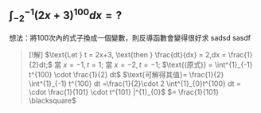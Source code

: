  $\int^{-1}_{-2}(2x+3)^{100}dx = ?$ 
---
想法：將100次內的式子換成一個變數，則反導函數會變得很好求
sadsd sasdf
> [!解]
$\text{Let } t = 2x+3, \text{then } \frac{dt}{dx} = 2,dx = \frac{1}{2}dt;$
$\text{當 } x = -1, t = 1;$
$\text{當 } x = -2, t = -1;$
$\text{(原式)} = \int^{1}_{-1} t^{100} \cdot \frac{1}{2} dt$ 
$\text{可解得其值}= \frac{1}{2} \int^{1}_{-1} t^{100} dt =\frac{1}{2}\cdot 2 \int^{1}_{0}t^{100} dt = \cdot \frac{1}{101} \cdot t^{101} |^{1}_{0}$
$= \frac{1}{101} \blacksquare$
